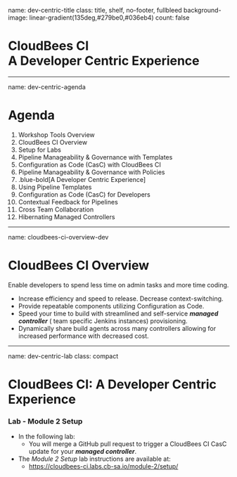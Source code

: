 name: dev-centric-title
class: title, shelf, no-footer, fullbleed
background-image: linear-gradient(135deg,#279be0,#036eb4)
count: false

# CloudBees CI<br>A Developer Centric Experience

---
name: dev-centric-agenda
# Agenda

1. Workshop Tools Overview
2. CloudBees CI Overview
3. Setup for Labs
4. Pipeline Manageability & Governance with Templates
5. Configuration as Code (CasC) with CloudBees CI
6. Pipeline Manageability & Governance with Policies
7. .blue-bold[A Developer Centric Experience]
8. Using Pipeline Templates
9. Configuration as Code (CasC) for Developers
10. Contextual Feedback for Pipelines
11. Cross Team Collaboration
12. Hibernating Managed Controllers

---
name: cloudbees-ci-overview-dev

# CloudBees CI Overview

 Enable developers to spend less time on admin tasks and more time coding. 
 
 - Increase efficiency and speed to release. Decrease context-switching.  
 - Provide repeatable components utilizing Configuration as Code. 
 - Speed your time to build with streamlined and self-service ***managed controller*** ( team specific Jenkins instances) provisioning.  
 - Dynamically share build agents across many controllers allowing for increased performance with decreased cost.

---
name: dev-centric-lab
class: compact

# CloudBees CI: A Developer Centric Experience

### Lab - Module 2 Setup
* In the following lab:
  *  You will merge a GitHub pull request to trigger a CloudBees CI CasC update for your ***managed controller***.
* The *Module 2 Setup* lab instructions are available at: 
  * https://cloudbees-ci.labs.cb-sa.io/module-2/setup/